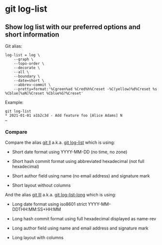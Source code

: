 # git log-list

## Show log list with our preferred options and short information

Git alias:

```git
log-list = log \
    --graph \
    --topo-order \
    --decorate \
    --all \
    --boundary \
    --date=short \
    --abbrev-commit \
    --pretty=format:'%Cgreen%ad %Cred%h%Creset -%C(yellow)%d%Creset %s %Cblue[%aN]%Creset %Cblue%G?%Creset'
```

Example:

```shell
git log-list
* 2021-01-01 a1b2c3d - Add feature foo [Alice Adams] N
…
```


### Compare

Compare the alias [git ll](../git-ll) a.k.a. [git log-list](../git-log-list) which is using:

  * Short date format using YYYY-MM-DD (no time, no zone)

  * Short hash commit format using abbreviated hexadecimal (not full hexadecimal)

  * Short author field using name (no email address) and signature mark

  * Short layout without columns

And the alias [git lll](../git-lll) a.k.a. [git log-list-long](../git-log-list-long) which is using:

  * Long date format using iso8601 strict YYYY-MM-DDTHH:MM:SS+HH:MM

  * Long hash commit format using full hexadecimal displayed as name-rev

  * Long author field using name and email address and signature mark

  * Long layout with columns
